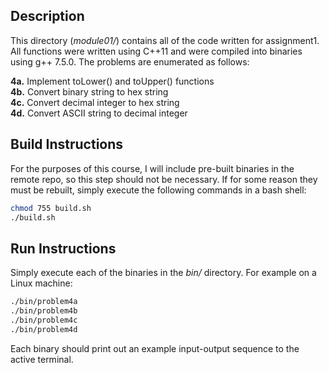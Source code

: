 ## Description

This directory (*module01/*) contains all of the code written for assignment1. All functions were written using C++11 and were compiled into binaries using g++ 7.5.0. The problems are enumerated as follows:

**4a.** Implement toLower() and toUpper() functions  
**4b.** Convert binary string to hex string  
**4c.** Convert decimal integer to hex string  
**4d.** Convert ASCII string to decimal integer    

## Build Instructions

For the purposes of this course, I will include pre-built binaries in the remote repo, so this step should not be necessary. If for some reason they must be rebuilt, simply execute the following commands in a bash shell:

```bash
chmod 755 build.sh
./build.sh
```

## Run Instructions

Simply execute each of the binaries in the *bin/* directory. For example on a Linux machine:

```bash
./bin/problem4a
./bin/problem4b
./bin/problem4c
./bin/problem4d
```

Each binary should print out an example input-output sequence to the active terminal.
